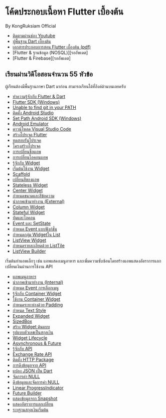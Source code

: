# โค้ดประกอบเนื้อหา Flutter เบื้องต้น

By KongRuksiam Official
- [ติดตามผ่านช่อง Youtube](https://www.youtube.com/channel/UCQ1r_4x-P-fETLIU4pqf98w)
- [ปูพื้นฐาน Dart เบื้องต้น](https://www.youtube.com/watch?v=UYGhkvRttwI&list=PLltVQYLz1BMBAdwngocm2IIa_aC9agfcQ)
- [เอกสารประกอบการสอน Flutter เบื้องต้น (pdf)](http://bit.ly/3hH7Dsz)
- [Flutter & ฐานข้อมูล (NOSQL)][รออัพเดต]
- [Flutter & Firebase][รออัพเดต]
## เรียนผ่านวิดีโอสอนจำนวน 55 หัวข้อ

ผู้เรียนต้องมีพื้นฐานภาษา Dart มาก่อน
สามารถเรียนได้ที่ลิงค์ด้านบนเลยครับ

- [ทำความรู้จักกับ Flutter & Dart](https://www.youtube.com/watch?v=nRInT-TlUHw&list=PLltVQYLz1BMAnnTkCNozbG9_Tvv0Kf2jR&index=2)
- [Flutter SDK (Windows)](https://www.youtube.com/watch?v=4328Fahyjhk&list=PLltVQYLz1BMAnnTkCNozbG9_Tvv0Kf2jR&index=3)
- [Unable to find git in your PATH](https://www.youtube.com/watch?v=d9Knn28U1sY&list=PLltVQYLz1BMAnnTkCNozbG9_Tvv0Kf2jR&index=4)
- [ติดตั้ง Android Studio](https://www.youtube.com/watch?v=mQWNA_k6iUk&list=PLltVQYLz1BMAnnTkCNozbG9_Tvv0Kf2jR&index=5)
- [Set Path Android SDK (Windows)](https://www.youtube.com/watch?v=M1WorR8AQEc&list=PLltVQYLz1BMAnnTkCNozbG9_Tvv0Kf2jR&index=6)
- [Android Emulator](https://www.youtube.com/watch?v=QTiHa2YfdBU&list=PLltVQYLz1BMAnnTkCNozbG9_Tvv0Kf2jR&index=7)
- [ดาวน์โหลด Visual Studio Code](https://www.youtube.com/watch?v=aueD1VI7SZM&list=PLltVQYLz1BMAnnTkCNozbG9_Tvv0Kf2jR&index=8)
- [สร้างโปรเจค Flutter](https://www.youtube.com/watch?v=umcd9KGaanE&list=PLltVQYLz1BMAnnTkCNozbG9_Tvv0Kf2jR&index=9)
- [ทดสอบรันโปรเจค](https://www.youtube.com/watch?v=YTA5pN9hPGE&list=PLltVQYLz1BMAnnTkCNozbG9_Tvv0Kf2jR&index=10)
- [โครงสร้างโปรเจค](https://www.youtube.com/watch?v=UE-oO8zIsRA&list=PLltVQYLz1BMAnnTkCNozbG9_Tvv0Kf2jR&index=11)
- [การเปลี่ยนชื่อแอพ](https://www.youtube.com/watch?v=Qzq-sFTaTNw&list=PLltVQYLz1BMAnnTkCNozbG9_Tvv0Kf2jR&index=12)
- [การเปลี่ยนไอคอนแอพ](https://www.youtube.com/watch?v=0U-M056ChUQ&list=PLltVQYLz1BMAnnTkCNozbG9_Tvv0Kf2jR&index=13)
- [รู้จักกับ Widget](https://www.youtube.com/watch?v=SiyKdQbO1PQ&list=PLltVQYLz1BMAnnTkCNozbG9_Tvv0Kf2jR&index=14)
- [เริ่มต้นใช้งาน Widget](https://www.youtube.com/watch?v=4zz8P5smTgI&list=PLltVQYLz1BMAnnTkCNozbG9_Tvv0Kf2jR&index=15)
- [Scaffold](https://www.youtube.com/watch?v=0i9YeQI9WgM&list=PLltVQYLz1BMAnnTkCNozbG9_Tvv0Kf2jR&index=16)
- [เปลี่ยนสีของแอพ](https://www.youtube.com/watch?v=cvZq-9GJwWU&list=PLltVQYLz1BMAnnTkCNozbG9_Tvv0Kf2jR&index=17)
- [Stateless Widget](https://www.youtube.com/watch?v=k7Z89TN9op8&list=PLltVQYLz1BMAnnTkCNozbG9_Tvv0Kf2jR&index=18)
- [Center Widget](https://www.youtube.com/watch?v=kZK4rnnHCm4&list=PLltVQYLz1BMAnnTkCNozbG9_Tvv0Kf2jR&index=19)
- [กำหนดขนาดและสีข้อความ](https://www.youtube.com/watch?v=5RJ3xkFvEyM&list=PLltVQYLz1BMAnnTkCNozbG9_Tvv0Kf2jR&index=20)
- [นำภาพเข้ามาทำงาน (External)](https://www.youtube.com/watch?v=Ut7tJAHJ4i8&list=PLltVQYLz1BMAnnTkCNozbG9_Tvv0Kf2jR&index=21)
- [Column Widget](https://www.youtube.com/watch?v=7NNARcO6zCc&list=PLltVQYLz1BMAnnTkCNozbG9_Tvv0Kf2jR&index=22)
- [Stateful Widget](https://www.youtube.com/watch?v=AiPlnJEnOLI&list=PLltVQYLz1BMAnnTkCNozbG9_Tvv0Kf2jR&index=23)
- [ปุ่มและไอคอน](https://www.youtube.com/watch?v=q_2Pge2htRs&list=PLltVQYLz1BMAnnTkCNozbG9_Tvv0Kf2jR&index=24)
- [Event และ SetState](https://www.youtube.com/watch?v=SbMVr84d6So&list=PLltVQYLz1BMAnnTkCNozbG9_Tvv0Kf2jR&index=25)
- [กำหนด Event แบบฟังก์ชั่น](https://www.youtube.com/watch?v=zbo-Ca79y-I&list=PLltVQYLz1BMAnnTkCNozbG9_Tvv0Kf2jR&index=26)
- [กำหนดกลุ่ม Widgetใน List](https://www.youtube.com/watch?v=l3IYf7lBKQY&list=PLltVQYLz1BMAnnTkCNozbG9_Tvv0Kf2jR&index=27)
- [ListView Widget](https://www.youtube.com/watch?v=pTqjnvkDoBU&list=PLltVQYLz1BMAnnTkCNozbG9_Tvv0Kf2jR&index=28)
- [กำหนดรายละเอียดด้วย ListTile](https://www.youtube.com/watch?v=_Y3zCWgMbFQ&list=PLltVQYLz1BMAnnTkCNozbG9_Tvv0Kf2jR&index=29)
- [ListView Builder](https://www.youtube.com/watch?v=d4835QY6F7s&list=PLltVQYLz1BMAnnTkCNozbG9_Tvv0Kf2jR&index=30)

เริ่มต้นทำแอพเล็กๆ เช่น แอพแสดงเมนูอาหาร
และเพิ่มความซับซ้อนโดยสร้างแอพแสดงอัตราการแลกเปลี่ยนเงินผ่านการใช้งาน API

- [แอพเมนูอาหาร](https://www.youtube.com/watch?v=zB_muWbBF9Y&list=PLltVQYLz1BMAnnTkCNozbG9_Tvv0Kf2jR&index=31)
- [นำภาพเข้ามาทำงาน (Internal)](https://www.youtube.com/watch?v=hmcpVn4DQOc&list=PLltVQYLz1BMAnnTkCNozbG9_Tvv0Kf2jR&index=32)
- [กำหนด Event การเลือกเมนู](https://www.youtube.com/watch?v=BDKRD6Y5mS8&list=PLltVQYLz1BMAnnTkCNozbG9_Tvv0Kf2jR&index=33)
- [รู้จักกับ Container Widget](https://www.youtube.com/watch?v=YundnAdXFro&list=PLltVQYLz1BMAnnTkCNozbG9_Tvv0Kf2jR&index=34)
- [ใช้งาน Container Widget](https://www.youtube.com/watch?v=qxMCdOSFRd8&list=PLltVQYLz1BMAnnTkCNozbG9_Tvv0Kf2jR&index=35)
- [กำหนดระยะห่างด้วย Padding](https://www.youtube.com/watch?v=ivxMUcqtyJ8&list=PLltVQYLz1BMAnnTkCNozbG9_Tvv0Kf2jR&index=36)
- [กำหนด Text Style](https://www.youtube.com/watch?v=w7sSsVps-W8&list=PLltVQYLz1BMAnnTkCNozbG9_Tvv0Kf2jR&index=37)
- [Expanded Widget](https://www.youtube.com/watch?v=uPzx4JFa54I&list=PLltVQYLz1BMAnnTkCNozbG9_Tvv0Kf2jR&index=38)
- [SizedBox](https://www.youtube.com/watch?v=gxQttGSrB2U&list=PLltVQYLz1BMAnnTkCNozbG9_Tvv0Kf2jR&index=39)
- [สร้าง Widget ต้นแบบ](https://www.youtube.com/watch?v=6XdUsi2IACU&list=PLltVQYLz1BMAnnTkCNozbG9_Tvv0Kf2jR&index=40)
- [รูปแบบตัวเลขเป็นสกุลเงิน](https://www.youtube.com/watch?v=F00qvVwyd9o&list=PLltVQYLz1BMAnnTkCNozbG9_Tvv0Kf2jR&index=41)
- [Widget Lifecycle](https://www.youtube.com/watch?v=SYOrOIJK5hY&list=PLltVQYLz1BMAnnTkCNozbG9_Tvv0Kf2jR&index=42)
- [Asynchronous & Future](https://www.youtube.com/watch?v=ZQUE9J2N_uo&list=PLltVQYLz1BMAnnTkCNozbG9_Tvv0Kf2jR&index=43)
- [รู้จักกับ API](https://www.youtube.com/watch?v=Ksy9mhXdcYo&list=PLltVQYLz1BMAnnTkCNozbG9_Tvv0Kf2jR&index=44)
- [Exchange Rate API](https://www.youtube.com/watch?v=g9FCqLlTt-U&list=PLltVQYLz1BMAnnTkCNozbG9_Tvv0Kf2jR&index=45)
- [ติดตั้ง HTTP Package](https://www.youtube.com/watch?v=SuZzAKcGVfU&list=PLltVQYLz1BMAnnTkCNozbG9_Tvv0Kf2jR&index=46)
- [การดึงข้อมูลจาก API](https://www.youtube.com/watch?v=2fdFpRDR0CE&list=PLltVQYLz1BMAnnTkCNozbG9_Tvv0Kf2jR&index=47)
- [แปลง JSON เป็น Dart](https://www.youtube.com/watch?v=tFdTwGcQNCQ&list=PLltVQYLz1BMAnnTkCNozbG9_Tvv0Kf2jR&index=48)
- [จัดการค่า NULL](https://www.youtube.com/watch?v=HNcAWzwBpSU&list=PLltVQYLz1BMAnnTkCNozbG9_Tvv0Kf2jR&index=49)
- [ดึงข้อมูลและจัดการค่า NULL](https://www.youtube.com/watch?v=eSDtgBe6hXg&list=PLltVQYLz1BMAnnTkCNozbG9_Tvv0Kf2jR&index=50)
- [Linear ProgressIndicator](https://www.youtube.com/watch?v=LX22VUjt00Q&list=PLltVQYLz1BMAnnTkCNozbG9_Tvv0Kf2jR&index=51)
- [Future Builder](https://www.youtube.com/watch?v=Vnuw2Q70APQ&list=PLltVQYLz1BMAnnTkCNozbG9_Tvv0Kf2jR&index=52)
- [แสดงข้อมูลจาก Snapshot](https://www.youtube.com/watch?v=tgSQAx7BrUo&list=PLltVQYLz1BMAnnTkCNozbG9_Tvv0Kf2jR&index=53)
- [แสดงอัตราการแลกเปลี่ยน](https://www.youtube.com/watch?v=SdV5ixqMJXE&list=PLltVQYLz1BMAnnTkCNozbG9_Tvv0Kf2jR&index=54)
- [ระบุฐานสกุลเงินเริ่มต้น](https://www.youtube.com/watch?v=qF9myz6pFM0&list=PLltVQYLz1BMAnnTkCNozbG9_Tvv0Kf2jR&index=55)
